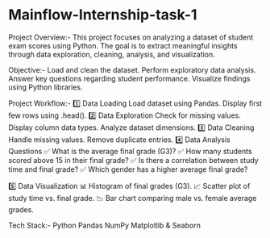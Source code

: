 # Mainflow-Internship-task-1
Project Overview:-
This project focuses on analyzing a dataset of student exam scores using Python. The goal is to extract meaningful insights through data exploration, cleaning, analysis, and visualization.

Objective:-
Load and clean the dataset.
Perform exploratory data analysis.
Answer key questions regarding student performance.
Visualize findings using Python libraries.

Project Workflow:-
1️⃣ Data Loading
Load dataset using Pandas.
Display first few rows using .head().
2️⃣ Data Exploration
Check for missing values.
Display column data types.
Analyze dataset dimensions.
3️⃣ Data Cleaning
Handle missing values.
Remove duplicate entries.
4️⃣ Data Analysis Questions
✅ What is the average final grade (G3)?
✅ How many students scored above 15 in their final grade?
✅ Is there a correlation between study time and final grade?
✅ Which gender has a higher average final grade?

5️⃣ Data Visualization
📊 Histogram of final grades (G3).
📈 Scatter plot of study time vs. final grade.
📉 Bar chart comparing male vs. female average grades.

Tech Stack:-
Python 
Pandas 
NumPy 
Matplotlib & Seaborn


